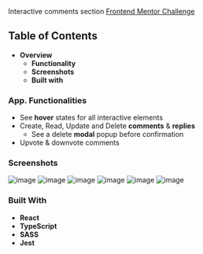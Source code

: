 Interactive comments section [Frontend Mentor Challenge](https://www.frontendmentor.io/challenges/interactive-comments-section-iG1RugEG9)
## Table of Contents
* <strong>Overview</strong>
    * <strong>Functionality</strong>
    * <strong>Screenshots</strong>
    * <strong>Built with</strong>
### App. Functionalities
* See <strong>hover</strong> states for all interactive elements
* Create, Read, Update and Delete <strong>comments</strong> & <strong>replies</strong>
    * See a delete <strong>modal</strong> popup before confirmation
* Upvote & downvote comments
### Screenshots
![image](https://user-images.githubusercontent.com/89903354/236697750-8a35245c-bf3c-438d-a21d-c120ae504fa6.png)
![image](https://user-images.githubusercontent.com/89903354/236697774-99fe6062-f8c6-4c78-8d9f-11ebd9820fbd.png)
![image](https://user-images.githubusercontent.com/89903354/236697819-1985bc8a-cc75-456a-b312-4f8979fe1108.png)
![image](https://user-images.githubusercontent.com/89903354/236697892-5c85a99d-278a-4624-b559-f0b8ab228bf5.png)
![image](https://user-images.githubusercontent.com/89903354/236697954-6c138fe5-049f-4300-8d00-6865aa2103aa.png)
![image](https://github.com/JurgenMik/Interactive-comments/assets/89903354/e0ee7d0e-ccb7-48c5-85a6-3366b3c631e0)
### Built With
* <strong>React</strong>
* <strong>TypeScript</strong>
* <strong>SASS</strong>
* <strong>Jest</strong>
